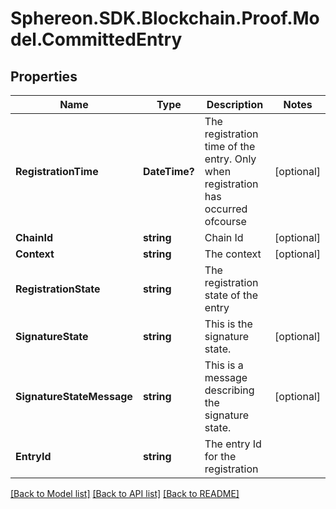 # Sphereon.SDK.Blockchain.Proof.Model.CommittedEntry
## Properties

Name | Type | Description | Notes
------------ | ------------- | ------------- | -------------
**RegistrationTime** | **DateTime?** | The registration time of the entry. Only when registration has occurred ofcourse | [optional] 
**ChainId** | **string** | Chain Id | [optional] 
**Context** | **string** | The context | [optional] 
**RegistrationState** | **string** | The registration state of the entry | 
**SignatureState** | **string** | This is the signature state. | [optional] 
**SignatureStateMessage** | **string** | This is a message describing the signature state. | [optional] 
**EntryId** | **string** | The entry Id for the registration | 

[[Back to Model list]](../README.md#documentation-for-models) [[Back to API list]](../README.md#documentation-for-api-endpoints) [[Back to README]](../README.md)

